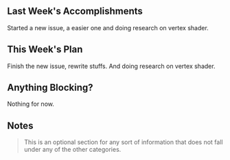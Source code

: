 ## Last Week's Accomplishments

Started a new issue, a easier one and doing research on vertex shader.

## This Week's Plan

Finish the new issue, rewrite stuffs. And doing research on vertex shader.

## Anything Blocking?

Nothing for now.

## Notes

> This is an optional section for any sort of information that does not fall under any of the other categories.